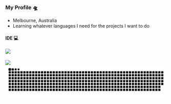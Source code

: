 ### My Profile 🛸
- Melbourne, Australia
- Learning whatever languages I need for the projects I want to do

#### IDE 💻
![](https://camo.githubusercontent.com/a0484e6383e852e622da1e934b7724921ab9b69d69246d90f899424b01f6deb1/68747470733a2f2f696d672e736869656c64732e696f2f62616467652f56697375616c25323053747564696f253230436f64652d3030373864372e7376673f7374796c653d666f722d7468652d6261646765266c6f676f3d76697375616c2d73747564696f2d636f6465266c6f676f436f6c6f723d7768697465)

<img height="180em" src="https://github-readme-stats-eight-theta.vercel.app/api?username=benhrpr&show_icons=true&theme=vision-friendly-dark&include_all_commits=true&count_private=true" align=center>

<picture>
  <source media="(prefers-color-scheme: dark)" srcset="https://raw.githubusercontent.com/benhrpr/benhrpr/output/github-contribution-grid-snake-dark.svg">
  <source media="(prefers-color-scheme: light)" srcset="https://raw.githubusercontent.com/benhrpr/benhrpr/output/github-contribution-grid-snake.svg">
  <img alt="github contribution grid snake animation" src="https://raw.githubusercontent.com/benhrpr/benhrpr/output/github-contribution-grid-snake.svg">
</picture>

